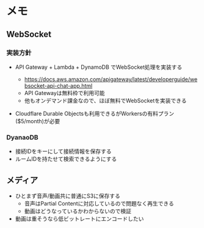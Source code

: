 # メモ

## WebSocket

### 実装方針

- API Gateway + Lambda + DynamoDB でWebSocket処理を実装する
    - https://docs.aws.amazon.com/apigateway/latest/developerguide/websocket-api-chat-app.html
    - API Gatewayは無料枠で利用可能
    - 他もオンデマンド課金なので、ほぼ無料でWebSocketを実装できる

- Cloudflare Durable Objectsも利用できるがWorkersの有料プラン($5/month)が必要

### DyanaoDB

- 接続IDをキーにして接続情報を保存する
- ルームIDを持たせて検索できるようにする

## メディア

- ひとまず音声/動画共に普通にS3に保存する
    - 音声はPartial Contentに対応しているので問題なく再生できる
    - 動画はどうなっているかわからないので検証
- 動画は重そうなら低ビットレートにエンコードしたい
